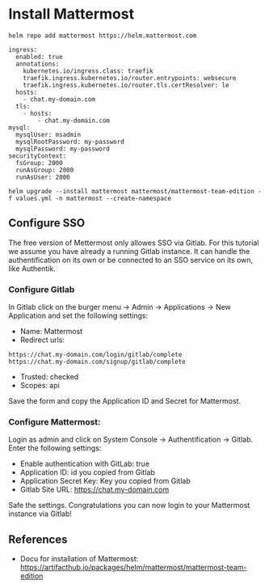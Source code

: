 # Install Mattermost


```helm repo add mattermost https://helm.mattermost.com```


```
ingress:
  enabled: true
  annotations:
    kubernetes.io/ingress.class: traefik
    traefik.ingress.kubernetes.io/router.entrypoints: websecure
    traefik.ingress.kubernetes.io/router.tls.certResolver: le  
  hosts:
    - chat.my-domain.com
  tls:
    - hosts:
	    - chat.my-domain.com
mysql:
  mysqlUser: msadmin
  mysqlRootPassword: my-password
  mysqlPassword: my-password
securityContext:
  fsGroup: 2000
  runAsGroup: 2000
  runAsUser: 2000
```    

```
helm upgrade --install mattermost mattermost/mattermost-team-edition -f values.yml -n mattermost --create-namespace
```

## Configure SSO

The free version of Mettermost only allowes SSO via Gitlab. 
For this tutorial we assume you have already a running Gitlab instance. It can handle the authentification on its own or be connected to an SSO service on its own, like Authentik.

### Configure Gitlab
In Gitlab click on the burger menu -> Admin -> Applications -> New Application and set the following settings:
* Name: Mattermost
* Redirect urls: 
```
https://chat.my-domain.com/login/gitlab/complete
https://chat.my-domain.com/signup/gitlab/complete
```
* Trusted: checked
* Scopes: api

Save the form and copy the Application ID and Secret for Mattermost.

### Configure Mattermost:

Login as admin and click on System Console -> Authentification -> Gitlab.
Enter the following settings:
* Enable authentication with GitLab: true
* Application ID: id you copied from Gitlab
* Application Secret Key: Key you copied from Gitlab
* Gitlab Site URL: https://chat.my-domain.com

Safe the settings. Congratulations you can now login to your Mattermost instance via Gitlab!


## References
* Docu for installation of Mattermost: https://artifacthub.io/packages/helm/mattermost/mattermost-team-edition
